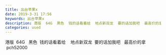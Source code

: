 ```yaml
---
title: 出台苹果x
date: 2019-3-31 17:56
keywords: 出台苹果x
description: 港版  64G  黑色  钱的话看着给  地点新双龙  要的话加我吧  最高价的拿  pch52000
categories: used
---
```

<td class="t_f" id="postmessage_3358226">

港版  64G   黑色  钱的话看着给    地点新双龙  要的话加我吧   最高价的拿   pch52000</td>
